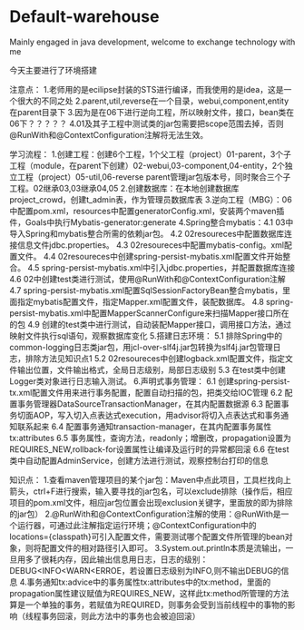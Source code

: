 # Default-warehouse
Mainly engaged in java development, welcome to exchange technology with me

今天主要进行了环境搭建

注意点：
1.老师用的是ecilipse封装的STS进行编译，而我使用的是idea，这是一个很大的不同之处
2.parent,util,reverse在一个目录，webui,component,entity在parent目录下
3.因为是在06下进行逆向工程，所以映射文件，接口，bean类在06下？？？？？
4.01及其子工程中测试类的jar包需要把scope范围去掉，否则@RunWith和@ContextConfiguration注解将无法生效。

学习流程：
1.创建工程：创建6个工程，1个父工程（project）01-parent，3个子工程（module，在parent下创建）02-webui,03-component,04-entity，2个独立工程（project）05-util,06-reverse
  parent管理jar包版本号，同时聚合三个子工程。02继承03,03继承04,05
2.创建数据库：在本地创建数据库project_crowd，创建t_admin表，作为管理员数据库表
3.逆向工程（MBG）：06中配置pom.xml，resources中配置generatorConfig.xml，安装两个maven插件，Goals中执行Mybatis-generator:generate
4.Spring整合mybatis：4.1 03中导入Spring和mybatis整合所需的依赖jar包。
                    4.2 02resoureces中配置数据库连接信息文件jdbc.properties。 
                    4.3 02resoureces中配置mybatis-config。xml配置文件。
                    4.4 02resoureces中创建spring-persist-mybatis.xml配置文件开始整合。 
                    4.5 spring-persist-mybatis.xml中引入jdbc.properties，并配置数据库连接
                    4.6 02中创建test类进行测试，使用@RunWith和@ContextConfiguration注解
                    4.7 spring-persist-mybatis.xml配置SqlSessionFactoryBean整合mybatis，里面指定mybatis配置文件，指定Mapper.xml配置文件，装配数据库。
                    4.8 spring-persist-mybatis.xml中配置MapperScannerConfigure来扫描Mapper接口所在的包
                    4.9 创建的test类中进行测试，自动装配Mapper接口，调用接口方法，通过映射文件执行sql语句，观察数据库变化
5.搭建日志环境： 5.1 排除Spring中的common-logging日志类jar包，用jcl-over-slf4j.jar包转换为slf4j.jar包管理日志，排除方法见知识点1
               5.2 02resoureces中创建logback.xml配置文件，指定文件输出位置，文件输出格式，全局日志级别，局部日志级别
               5.3 在test类中创建Logger类对象进行日志输入测试。
6.声明式事务管理： 6.1 创建spring-persist-tx.xml配置文件用来进行事务配置，配置自动扫描的包，把类交给IOC管理
                 6.2 配置事务管理器DataSourceTransactionManager，在其内配置数据源
                 6.3 配置事务切面AOP，写入切入点表达式execution，用advisor将切入点表达式和事务通知联系起来
                 6.4 配置事务通知transaction-manager，在其内配置事务属性tx:attributes
                 6.5 事务属性，查询方法，readonly；增删改，propagation设置为REQUIRES_NEW,rollback-for设置属性让编译及运行时的异常都回滚
                 6.6 在test类中自动配置AdminService，创建方法进行测试，观察控制台打印的信息

知识点：
1.查看maven管理项目的某个jar包：Maven中点此项目，工具栏找向上箭头，ctrl+F进行搜索，输入要寻找的jar包名，可以exclude排除（操作后，相应项目的pom.xml文件，相应jar包位置会出现exclusion关键字，里面放的即为排除的jar包）
2.@RunWith和@ContextConfiguration注解的使用：@RunWith是一个运行器，可通过此注解指定运行环境；@ContextConfiguration中的locations={classpath}可引入配置文件，需要测试哪个配置文件所管理的bean对象，则将配置文件的相对路径引入即可。
3.System.out.println本质是流输出，一旦用多了很耗内存，因此输出信息用日志，日志的级别：DEBUG<INFO<WARN<ERROE，若设置日志级别为INFO,则不输出DEBUG的信息
4.事务通知tx:advice中的事务属性tx:attributes中的tx:method，里面的propagation属性建议赋值为REQUIRES_NEW，这样此tx:method所管理的方法算是一个单独的事务，若赋值为REQUIRED，则事务会受到当前线程中的事物的影响（线程事务回滚，则此方法中的事务也会被迫回滚）
